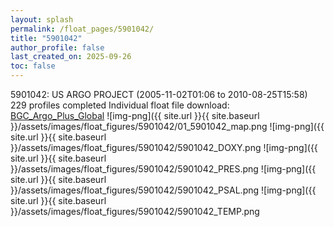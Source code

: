 ```yaml
---
layout: splash
permalink: /float_pages/5901042/
title: "5901042"
author_profile: false
last_created_on: 2025-09-26
toc: false
---
```

 
5901042: US ARGO PROJECT (2005-11-02T01:06 to 2010-08-25T15:58)
229 profiles completed
Individual float file download: [BGC_Argo_Plus_Global](https://ftp.soest.hawaii.edu/bgc_argo_plus/Individual_Floats/outliers_removed/5901042_Sprof_processed.nc)
![img-png]({{ site.url }}{{ site.baseurl }}/assets/images/float_figures/5901042/01_5901042_map.png
![img-png]({{ site.url }}{{ site.baseurl }}/assets/images/float_figures/5901042/5901042_DOXY.png
![img-png]({{ site.url }}{{ site.baseurl }}/assets/images/float_figures/5901042/5901042_PRES.png
![img-png]({{ site.url }}{{ site.baseurl }}/assets/images/float_figures/5901042/5901042_PSAL.png
![img-png]({{ site.url }}{{ site.baseurl }}/assets/images/float_figures/5901042/5901042_TEMP.png
